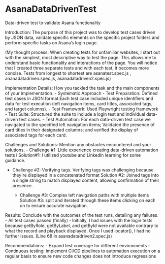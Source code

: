 # AsanaDataDrivenTest
Data-driven test to validate Asana functionality


Introduction: The purpose of this project was to develop test cases driven by JSON data, validate specific elements on the specific project folders and perform specific tasks on Asana’s login page.
  
    
(My thought process: When creating tests for unfamiliar websites, I start  out with the simplest, most descriptive way to test the page. This allows me to understand basic functionality and interactions of the page. You will notice that I created three separate tests and with each test, it becomes more concise. Tests from longest to shortest are asanatest.spec.js , ananadatadriven.spec.js, asanadatadriven2.spec.js)


Implementation Details: How you tackled the task and the main components of your
implementation.
    - Systematic Approach
          - Test Preparation: Defined test cases in JSON format.Each test case included                 unique identifiers and data for test execution (left navigation items, card                 titles, associated tags, and target columns). 
          - Test Framework: Used Playwright testing framework
          - Test Suite: Structured the suite to include a login test and individual data-                driven test cases.
          - Test Automation: For each data-driven test case we navigated to the specified               left navigation items; Validated the presence of card titles in their                        designated columns; and verified the display of associated tags for each card. 


Challenges and Solutions: Mention any obstacles encountered and your solutions.
    - Challenge #1: Little experience creating data-driven automation tests i
    Solution#1: I utilized youtube and LinkedIn learning for some guidance.
  
- Challenge #2: Verifying tags. Verifying tags was challenging because they're displayed in     a concatenated format
    Solution #2: Joined tags into a single string to match displayed content, allowing 
    confirmation of their presence.

    - Challenge #3: Complex left navigation paths with multiple items
    Solution #3: split and iterated through these items clicking on each on to ensure            accurate navigation.


Results: Conclude with the outcomes of the test runs, detailing any failures.
    -  All test cases passed (finally)
    -  Initially, I had issues with the login tests because getByRole, getByLabel, and             getById were not available contrary to what the record and playback displayed. Once
       I used locator(), I had no further issues. (Line 68 in asanadatadriven2.spec.js)


Recommendations: 
    -  Expand test coverage for different environments
    -  Continuous testing: implement CI/CD pipelines to automation execution on a regular          basis to ensure new code changes does not introduce regressions


